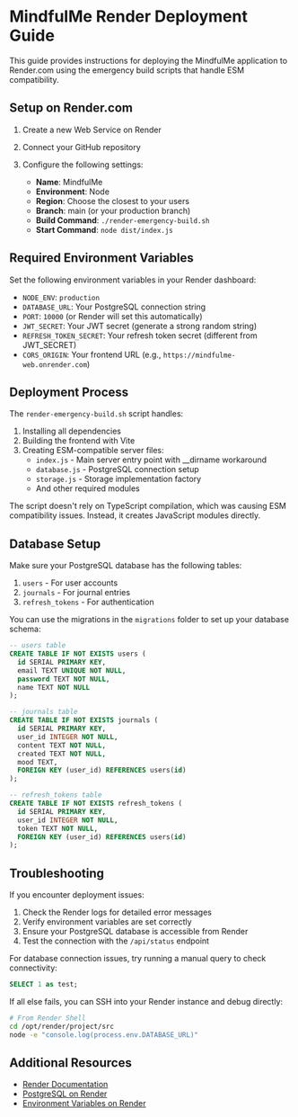 # MindfulMe Render Deployment Guide

This guide provides instructions for deploying the MindfulMe application to Render.com using the emergency build scripts that handle ESM compatibility.

## Setup on Render.com

1. Create a new Web Service on Render
2. Connect your GitHub repository
3. Configure the following settings:

   - **Name**: MindfulMe
   - **Environment**: Node
   - **Region**: Choose the closest to your users
   - **Branch**: main (or your production branch)
   - **Build Command**: `./render-emergency-build.sh`
   - **Start Command**: `node dist/index.js`

## Required Environment Variables

Set the following environment variables in your Render dashboard:

- `NODE_ENV`: `production`
- `DATABASE_URL`: Your PostgreSQL connection string
- `PORT`: `10000` (or Render will set this automatically)
- `JWT_SECRET`: Your JWT secret (generate a strong random string)
- `REFRESH_TOKEN_SECRET`: Your refresh token secret (different from JWT_SECRET)
- `CORS_ORIGIN`: Your frontend URL (e.g., `https://mindfulme-web.onrender.com`)

## Deployment Process

The `render-emergency-build.sh` script handles:

1. Installing all dependencies
2. Building the frontend with Vite
3. Creating ESM-compatible server files:
   - `index.js` - Main server entry point with __dirname workaround
   - `database.js` - PostgreSQL connection setup
   - `storage.js` - Storage implementation factory
   - And other required modules

The script doesn't rely on TypeScript compilation, which was causing ESM compatibility issues. Instead, it creates JavaScript modules directly.

## Database Setup

Make sure your PostgreSQL database has the following tables:

1. `users` - For user accounts
2. `journals` - For journal entries
3. `refresh_tokens` - For authentication

You can use the migrations in the `migrations` folder to set up your database schema:

```sql
-- users table
CREATE TABLE IF NOT EXISTS users (
  id SERIAL PRIMARY KEY,
  email TEXT UNIQUE NOT NULL,
  password TEXT NOT NULL,
  name TEXT NOT NULL
);

-- journals table
CREATE TABLE IF NOT EXISTS journals (
  id SERIAL PRIMARY KEY,
  user_id INTEGER NOT NULL,
  content TEXT NOT NULL,
  created TEXT NOT NULL,
  mood TEXT,
  FOREIGN KEY (user_id) REFERENCES users(id)
);

-- refresh_tokens table
CREATE TABLE IF NOT EXISTS refresh_tokens (
  id SERIAL PRIMARY KEY,
  user_id INTEGER NOT NULL,
  token TEXT NOT NULL,
  FOREIGN KEY (user_id) REFERENCES users(id)
);
```

## Troubleshooting

If you encounter deployment issues:

1. Check the Render logs for detailed error messages
2. Verify environment variables are set correctly
3. Ensure your PostgreSQL database is accessible from Render
4. Test the connection with the `/api/status` endpoint

For database connection issues, try running a manual query to check connectivity:

```sql
SELECT 1 as test;
```

If all else fails, you can SSH into your Render instance and debug directly:

```bash
# From Render Shell
cd /opt/render/project/src
node -e "console.log(process.env.DATABASE_URL)"
```

## Additional Resources

- [Render Documentation](https://render.com/docs)
- [PostgreSQL on Render](https://render.com/docs/databases)
- [Environment Variables on Render](https://render.com/docs/environment-variables)
